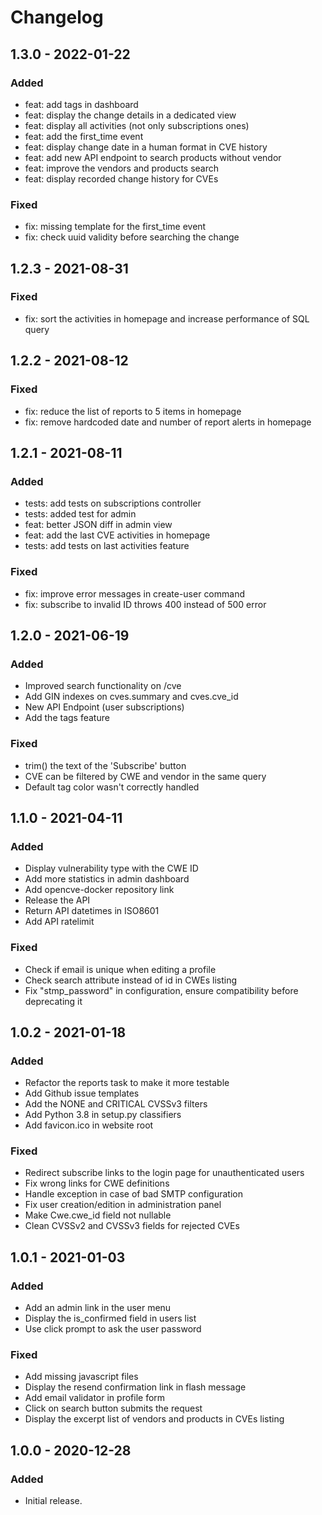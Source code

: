 # Changelog

## 1.3.0 - 2022-01-22
### Added
- feat: add tags in dashboard
- feat: display the change details in a dedicated view
- feat: display all activities (not only subscriptions ones)
- feat: add the first_time event
- feat: display change date in a human format in CVE history
- feat: add new API endpoint to search products without vendor
- feat: improve the vendors and products search
- feat: display recorded change history for CVEs

### Fixed
- fix: missing template for the first_time event
- fix: check uuid validity before searching the change

## 1.2.3 - 2021-08-31

### Fixed
- fix: sort the activities in homepage and increase performance of SQL query

## 1.2.2 - 2021-08-12

### Fixed
- fix: reduce the list of reports to 5 items in homepage
- fix: remove hardcoded date and number of report alerts in homepage

## 1.2.1 - 2021-08-11
### Added
- tests: add tests on subscriptions controller
- tests: added test for admin
- feat: better JSON diff in admin view
- feat: add the last CVE activities in homepage
- tests: add tests on last activities feature

### Fixed
- fix: improve error messages in create-user command
- fix: subscribe to invalid ID throws 400 instead of 500 error

## 1.2.0 - 2021-06-19
### Added
- Improved search functionality on /cve
- Add GIN indexes on cves.summary and cves.cve_id
- New API Endpoint (user subscriptions)
- Add the tags feature

### Fixed
- trim() the text of the 'Subscribe' button
- CVE can be filtered by CWE and vendor in the same query
- Default tag color wasn't correctly handled

## 1.1.0 - 2021-04-11
### Added
- Display vulnerability type with the CWE ID
- Add more statistics in admin dashboard
- Add opencve-docker repository link
- Release the API
- Return API datetimes in ISO8601
- Add API ratelimit

### Fixed
- Check if email is unique when editing a profile
- Check search attribute instead of id in CWEs listing
- Fix "stmp_password" in configuration, ensure compatibility before deprecating it

## 1.0.2 - 2021-01-18
### Added
- Refactor the reports task to make it more testable
- Add Github issue templates
- Add the NONE and CRITICAL CVSSv3 filters
- Add Python 3.8 in setup.py classifiers
- Add favicon.ico in website root

### Fixed
- Redirect subscribe links to the login page for unauthenticated users
- Fix wrong links for CWE definitions
- Handle exception in case of bad SMTP configuration
- Fix user creation/edition in administration panel
- Make Cwe.cwe_id field not nullable
- Clean CVSSv2 and CVSSv3 fields for rejected CVEs

## 1.0.1 - 2021-01-03
### Added
- Add an admin link in the user menu
- Display the is_confirmed field in users list
- Use click prompt to ask the user password

### Fixed
- Add missing javascript files
- Display the resend confirmation link in flash message
- Add email validator in profile form
- Click on search button submits the request
- Display the excerpt list of vendors and products in CVEs listing

## 1.0.0 - 2020-12-28
### Added
- Initial release.
